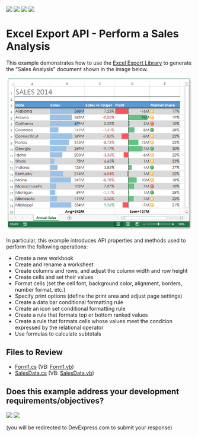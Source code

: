 <!-- default badges list -->
![](https://img.shields.io/endpoint?url=https://codecentral.devexpress.com/api/v1/VersionRange/128613291/24.2.1%2B)
[![](https://img.shields.io/badge/Open_in_DevExpress_Support_Center-FF7200?style=flat-square&logo=DevExpress&logoColor=white)](https://supportcenter.devexpress.com/ticket/details/T252486)
[![](https://img.shields.io/badge/📖_How_to_use_DevExpress_Examples-e9f6fc?style=flat-square)](https://docs.devexpress.com/GeneralInformation/403183)
[![](https://img.shields.io/badge/💬_Leave_Feedback-feecdd?style=flat-square)](#does-this-example-address-your-development-requirementsobjectives)
<!-- default badges end -->

# Excel Export API - Perform a Sales Analysis

This example demonstrates how to use the [Excel Export Library](https://docs.devexpress.com/OfficeFileAPI/114031/excel-export-library) to generate the "Sales Analysis" document shown in the image below.

![image](./media/d2fe03ce-0dd6-11e5-80bf-00155d62480c.png)

In particular, this example introduces API properties and methods used to perform the following operations:

- Create a new workbook
- Create and rename a worksheet
- Create columns and rows, and adjust the column width and row height
- Create cells and set their values
- Format cells (set the cell font, background color, alignment, borders, number format, etc.)
- Specify print options (define the print area and adjust page settings)
- Create a data bar conditional formatting rule
- Create an icon set conditional formatting rule
- Create a rule that formats top or bottom ranked values
- Create a rule that formats cells whose values meet the condition expressed by the relational operator
- Use formulas to calculate subtotals

## Files to Review

* [Form1.cs](./CS/XLExportExample/Form1.cs) (VB: [Form1.vb](./VB/XLExportExample/Form1.vb))
* [SalesData.cs](./CS/XLExportExample/SalesData.cs) (VB: [SalesData.vb](./VB/XLExportExample/SalesData.vb))
<!-- feedback -->
## Does this example address your development requirements/objectives?

[<img src="https://www.devexpress.com/support/examples/i/yes-button.svg"/>](https://www.devexpress.com/support/examples/survey.xml?utm_source=github&utm_campaign=excel-export-library-generate-sales-analysis-report&~~~was_helpful=yes) [<img src="https://www.devexpress.com/support/examples/i/no-button.svg"/>](https://www.devexpress.com/support/examples/survey.xml?utm_source=github&utm_campaign=excel-export-library-generate-sales-analysis-report&~~~was_helpful=no)

(you will be redirected to DevExpress.com to submit your response)
<!-- feedback end -->
